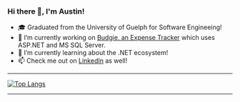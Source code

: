 ### Hi there 👋, I'm Austin!

- 🎓 Graduated from the University of Guelph for Software Engineeing!
- 🔭 I’m currently working on [Budgie, an Expense Tracker](https://github.com/Austin-FV/expense-tracker) which uses ASP.NET and MS SQL Server.
- 🌱 I’m currently learning about the .NET ecosystem!
- 📫 Check me out on [LinkedIn](https://www.linkedin.com/in/austin-fv/) as well!
  
<hr />

[![Top Langs](https://github-readme-stats.vercel.app/api/top-langs/?username=Austin-FV&layout=compact&theme=radical)](https://github.com/anuraghazra/github-readme-stats)

<hr />

<!--
**Austin-FV/Austin-FV** is a ✨ _special_ ✨ repository because its `README.md` (this file) appears on your GitHub profile.

Here are some ideas to get you started:

- 🔭 I’m currently working on ...
- 🌱 I’m currently learning ...
- 👯 I’m looking to collaborate on ...
- 🤔 I’m looking for help with ...
- 💬 Ask me about ...
- 📫 How to reach me: ...
- 😄 Pronouns: ...
- ⚡ Fun fact: ...
-->
